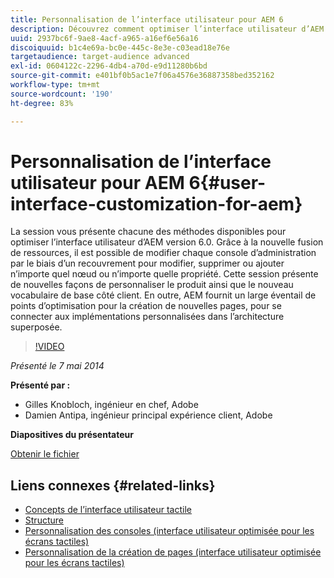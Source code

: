```yaml
---
title: Personnalisation de l’interface utilisateur pour AEM 6
description: Découvrez comment optimiser l’interface utilisateur d’AEM 6.0. Grâce à la nouvelle fusion de ressources, il est possible de modifier chaque console d’administration par le biais d’un recouvrement pour modifier, supprimer ou ajouter n’importe quel nœud ou n’importe quelle propriété.
uuid: 2937bc6f-9ae8-4acf-a965-a16ef6e56a16
discoiquuid: b1c4e69a-bc0e-445c-8e3e-c03ead18e76e
targetaudience: target-audience advanced
exl-id: 0604122c-2296-4db4-a70d-e9d11280b6bd
source-git-commit: e401bf0b5ac1e7f06a4576e36887358bed352162
workflow-type: tm+mt
source-wordcount: '190'
ht-degree: 83%

---
```


# Personnalisation de l’interface utilisateur pour AEM 6{#user-interface-customization-for-aem}

La session vous présente chacune des méthodes disponibles pour optimiser l’interface utilisateur d’AEM version 6.0. Grâce à la nouvelle fusion de ressources, il est possible de modifier chaque console d’administration par le biais d’un recouvrement pour modifier, supprimer ou ajouter n’importe quel nœud ou n’importe quelle propriété. Cette session présente de nouvelles façons de personnaliser le produit ainsi que le nouveau vocabulaire de base côté client. En outre, AEM fournit un large éventail de points d’optimisation pour la création de nouvelles pages, pour se connecter aux implémentations personnalisées dans l’architecture superposée.

>[!VIDEO](https://video.tv.adobe.com/v/19519/?quality=9)

*Présenté le 7 mai 2014*

**Présenté par :**

* Gilles Knobloch, ingénieur en chef, Adobe
* Damien Antipa, ingénieur principal expérience client, Adobe

**Diapositives du présentateur**

[Obtenir le fichier](assets/user-interface-customization-for-aem6.pdf)

## Liens connexes {#related-links}

* [Concepts de l’interface utilisateur tactile](https://docs.adobe.com/docs/en/aem/6-0/develop/the-basics/touch-ui-concepts.html)
* [Structure](https://docs.adobe.com/docs/en/aem/6-0/develop/the-basics/touch-ui-structure.html)
* [Personnalisation des consoles (interface utilisateur optimisée pour les écrans tactiles)](https://docs.adobe.com/docs/en/aem/6-0/develop/extending/customizing-consoles-touch.html)
* [Personnalisation de la création de pages (interface utilisateur optimisée pour les écrans tactiles)](https://docs.adobe.com/docs/en/aem/6-0/develop/extending/customizing-page-authoring-touch.html)
